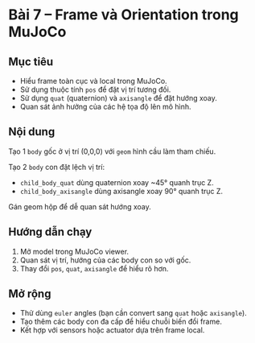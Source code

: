 # Bài 7 – Frame và Orientation trong MuJoCo

## Mục tiêu
- Hiểu frame toàn cục và local trong MuJoCo.
- Sử dụng thuộc tính `pos` để đặt vị trí tương đối.
- Sử dụng `quat` (quaternion) và `axisangle` để đặt hướng xoay.
- Quan sát ảnh hưởng của các hệ tọa độ lên mô hình.

## Nội dung
Tạo 1 `body` gốc ở vị trí (0,0,0) với `geom` hình cầu làm tham chiếu.

Tạo 2 `body` con đặt lệch vị trí:
- `child_body_quat` dùng quaternion xoay ~45° quanh trục Z.
- `child_body_axisangle` dùng axisangle xoay 90° quanh trục Z.

Gán geom hộp để dễ quan sát hướng xoay.

## Hướng dẫn chạy
1. Mở model trong MuJoCo viewer.
2. Quan sát vị trí, hướng của các body con so với gốc.
3. Thay đổi `pos`, `quat`, `axisangle` để hiểu rõ hơn.

## Mở rộng
- Thử dùng `euler` angles (bạn cần convert sang `quat` hoặc `axisangle`).
- Tạo thêm các body con đa cấp để hiểu chuỗi biến đổi frame.
- Kết hợp với sensors hoặc actuator dựa trên frame local.

